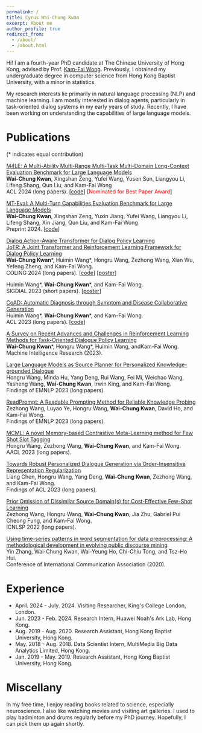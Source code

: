 ```yaml
---
permalink: /
title: Cyrus Wai-Chung Kwan
excerpt: About me
author_profile: true
redirect_from:
  - /about/
  - /about.html
---
```


Hi! I am a fourth-year PhD candidate at The Chinese University of Hong Kong, advised by Prof. [Kam-Fai Wong](https://www.se.cuhk.edu.hk/people/academic-staff/prof-wong-kam-fai/). Previously, I obtained my undergraduate degree in computer science from Hong Kong Baptist University, with a minor in statistics.

My research interests lie primarily in natural language processing (NLP) and machine learning. I am mostly interested in dialog agents, particularly in task-oriented dialog systems in my early years of study. Recently, I have been working on understanding the capabilities of large language models.

# Publications

(* indicates equal contribution)

[M4LE: A Multi-Ability Multi-Range Multi-Task Multi-Domain Long-Context Evaluation Benchmark for Large Language Models](https://arxiv.org/abs/2310.19240)\
**Wai-Chung Kwan**, Xingshan Zeng, Yufei Wang, Yusen Sun, Liangyou Li, Lifeng Shang, Qun Liu, and Kam-Fai Wong \
ACL 2024 (long papers). \[[code](https://github.com/KwanWaiChung/M4LE)\] \[<span style="color: red">Nominated for Best Paper Award</span>\]

[MT-Eval: A Multi-Turn Capabilities Evaluation Benchmark for Large Language Models](https://arxiv.org/abs/2401.16745)\
**Wai-Chung Kwan**, Xingshan Zeng, Yuxin Jiang, Yufei Wang, Liangyou Li, Lifeng Shang, Xin Jiang, Qun Liu, and Kam-Fai Wong \
Preprint 2024. \[[code](https://github.com/KwanWaiChung/MT-Eval)\] 


[Dialog Action-Aware Transformer for Dialog Policy Learning](https://arxiv.org/abs/2309.02240)\
[JoTR: A Joint Transformer and Reinforcement Learning Framework for Dialog Policy Learning](https://arxiv.org/abs/2309.00230)\
**Wai-Chung Kwan**\*, Huimin Wang\*, Hongru Wang, Zezhong Wang, Xian Wu, Yefeng Zheng, and Kam-Fai Wong.\
COLING 2024 (long papers). \[[code](https://github.com/KwanWaiChung/JoTR)\] \[[poster](files/JoTR_Poster.pdf)\]

Huimin Wang\*, **Wai-Chung Kwan**\*, and Kam-Fai Wong.\
SIGDIAL 2023 (short papers). \[[poster](files/DaTrans_Poster.pdf)\]

[CoAD: Automatic Diagnosis through Symptom and Disease Collaborative Generation](https://arxiv.org/pdf/2307.08290.pdf)\
Huimin Wang\*, **Wai-Chung Kwan**\*, and Kam-Fai Wong.\
ACL 2023 (long papers). \[[code](https://github.com/KwanWaiChung/coad)\]

[A Survey on Recent Advances and Challenges in Reinforcement Learning Methods for Task-Oriented Dialogue Policy Learning](https://arxiv.org/abs/2202.13675)\
**Wai-Chung Kwan**\*, Hongru Wang\*, Huimin Wang, andKam-Fai Wong.\
Machine Intelligence Research (2023).

[Large Language Models as Source Planner for Personalized Knowledge-grounded Dialogue](https://arxiv.org/abs/2310.08840)\
Hongru Wang, Minda Hu, Yang Deng, Rui Wang, Fei Mi, Weichao Wang, Yasheng Wang, **Wai-Chung Kwan**, Irwin King, and Kam-Fai Wong.\
Findings of EMNLP 2023 (long papers).

[ReadPrompt: A Readable Prompting Method for Reliable Knowledge Probing](https://aclanthology.org/2023.findings-emnlp.501/)\
Zezhong Wang, Luyao Ye, Hongru Wang, **Wai-Chung Kwan**, David Ho, and Kam-Fai Wong. \
Findings of EMNLP 2023 (long papers).

[MCML: A novel Memory-based Contrastive Meta-Learning method for Few Shot Slot Tagging](https://arxiv.org/abs/2108.11635)\
Hongru Wang, Zezhong Wang, **Wai-Chung Kwan**, and Kam-Fai Wong.\
AACL 2023 (long papers).

[Towards Robust Personalized Dialogue Generation via Order-Insensitive Representation Regularization](https://arxiv.org/abs/2305.12782)\
Liang Chen, Hongru Wang, Yang Deng, **Wai-Chung Kwan**, Zezhong Wang, and Kam-Fai Wong.\
Findings of ACL 2023 (long papers).


[Prior Omission of Dissimilar Source Domain(s) for Cost-Effective Few-Shot Learning](https://arxiv.org/pdf/2109.05234.pdf)\
Zezhong Wang, Hongru Wang, **Wai-Chung Kwan**, Jia Zhu, Gabriel Pui Cheong Fung, and Kam-Fai Wong.\
ICNLSP 2022 (long papers).

[Using time-series patterns in word segmentation for data preprocessing: A methodological development in evolving public discourse mining]()\
Yin Zhang, Wai-Chung Kwan, Wai-Yeung Ho, Chi-Chiu Tong, and Tsz-Ho Hui.\
Conference of International Communication Association (2020).

# Experience

- April. 2024 - July. 2024\. Visiting Researcher, King's College London, London.
- Jun. 2023 - Feb. 2024\. Research Intern, Huawei Noah's Ark Lab, Hong Kong.
- Aug. 2019 - Aug. 2020\. Research Assistant, Hong Kong Baptist University, Hong Kong.
- May. 2018 - Aug. 2018\. Data Scientist Intern, MultiMedia Big Data Analytics Limited, Hong Kong.
- Jan. 2019 - May. 2019\. Research Assistant, Hong Kong Baptist University, Hong Kong.

# Miscellany

In my free time, I enjoy reading books related to science, especially neuroscience. I also like watching movies and visiting art galleries. I used to play badminton and drums regularly before my PhD journey. Hopefully, I can pick them up again shortly.
